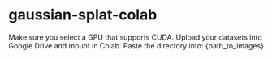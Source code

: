 # gaussian-splat-colab

Make sure you select a GPU that supports CUDA.
Upload your datasets into Google Drive and mount in Colab.
Paste the directory into: {path_to_images}
